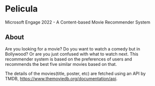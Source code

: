 # Pelicula

Microsoft Engage 2022 - A Content-based Movie Recommender System 

## About
Are you looking for a movie? Do you want to watch a comedy but in Bollywood? Or are you just confused with what to watch next. This recommender system is based on the preferences of users and recommends the best five similar movies based on that.

The details of the movies(title, poster, etc) are fetched using an API by TMDB, https://www.themoviedb.org/documentation/api.
